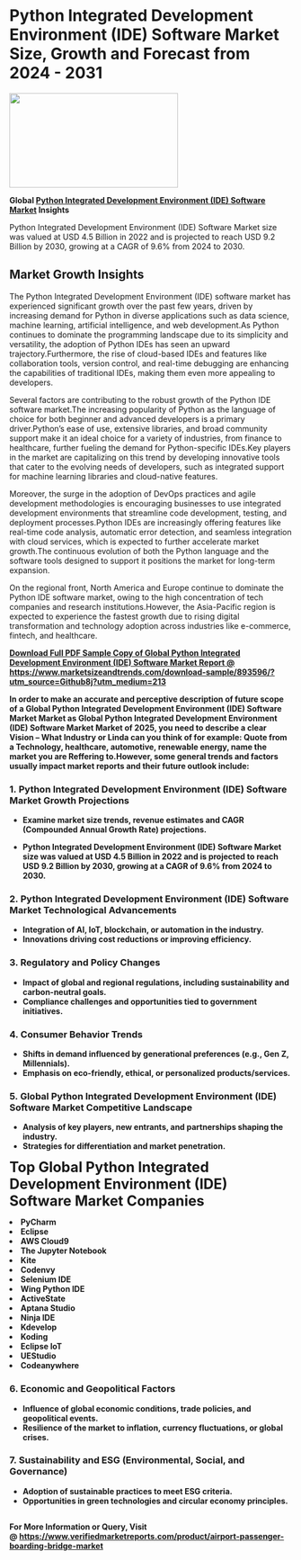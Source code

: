 <H1>Python Integrated Development Environment (IDE) Software Market Size, Growth and Forecast from 2024 - 2031</H1><img class="aligncenter size-medium wp-image-584254" src="https://thirdeyenews.in/wp-content/uploads/2024/09/Global-Market-Research-300x168.jpeg" alt="" width="300" height="168" /><p><strong>Global&nbsp;<a href="https://www.marketsizeandtrends.com/download-sample/893596/?utm_source=Github8j?utm_medium=213">Python Integrated Development Environment (IDE) Software Market</a> Insights</strong></p><p>Python Integrated Development Environment (IDE) Software Market size was valued at USD 4.5 Billion in 2022 and is projected to reach USD 9.2 Billion by 2030, growing at a CAGR of 9.6% from 2024 to 2030.</p><p><h2>Market Growth Insights</h2> <p>The Python Integrated Development Environment (IDE) software market has experienced significant growth over the past few years, driven by increasing demand for Python in diverse applications such as data science, machine learning, artificial intelligence, and web development.As Python continues to dominate the programming landscape due to its simplicity and versatility, the adoption of Python IDEs has seen an upward trajectory.Furthermore, the rise of cloud-based IDEs and features like collaboration tools, version control, and real-time debugging are enhancing the capabilities of traditional IDEs, making them even more appealing to developers.</p> <p><strong><a href="#"></a></strong></p> <p>Several factors are contributing to the robust growth of the Python IDE software market.The increasing popularity of Python as the language of choice for both beginner and advanced developers is a primary driver.Python’s ease of use, extensive libraries, and broad community support make it an ideal choice for a variety of industries, from finance to healthcare, further fueling the demand for Python-specific IDEs.Key players in the market are capitalizing on this trend by developing innovative tools that cater to the evolving needs of developers, such as integrated support for machine learning libraries and cloud-native features.</p> <p>Moreover, the surge in the adoption of DevOps practices and agile development methodologies is encouraging businesses to use integrated development environments that streamline code development, testing, and deployment processes.Python IDEs are increasingly offering features like real-time code analysis, automatic error detection, and seamless integration with cloud services, which is expected to further accelerate market growth.The continuous evolution of both the Python language and the software tools designed to support it positions the market for long-term expansion.</p> <p>On the regional front, North America and Europe continue to dominate the Python IDE software market, owing to the high concentration of tech companies and research institutions.However, the Asia-Pacific region is expected to experience the fastest growth due to rising digital transformation and technology adoption across industries like e-commerce, fintech, and healthcare.</p> <p><strong><a href="#"></p><p><span class=""><strong>Download Full PDF Sample Copy of Global Python Integrated Development Environment (IDE) Software Market Report</strong> @ <a href="https://www.marketsizeandtrends.com/download-sample/893596/?utm_source=Github8j?utm_medium=213" target="_blank">https://www.marketsizeandtrends.com/download-sample/893596/?utm_source=Github8j?utm_medium=213</a></span></p><p>In order to make an accurate and perceptive description of future scope of a Global&nbsp;Python Integrated Development Environment (IDE) Software Market Market as Global&nbsp;Python Integrated Development Environment (IDE) Software Market Market of 2025, you need to describe a clear Vision &ndash; What Industry or Linda can you think of for example: Quote from a Technology, healthcare, automotive, renewable energy, name the market you are Reffering to.However, some general trends and factors usually impact market reports and their future outlook include:</p><h3>1.&nbsp;<strong>Python Integrated Development Environment (IDE) Software Market Growth Projections</strong></h3><ul><li>Examine market size trends, revenue estimates and CAGR (Compounded Annual Growth Rate) projections.</li><li><p>Python Integrated Development Environment (IDE) Software Market size was valued at USD 4.5 Billion in 2022 and is projected to reach USD 9.2 Billion by 2030, growing at a CAGR of 9.6% from 2024 to 2030.</p></li></ul><h3>2.&nbsp;<strong>Python Integrated Development Environment (IDE) Software Market Technological Advancements</strong></h3><ul><li>Integration of AI, IoT, blockchain, or automation in the industry.</li><li>Innovations driving cost reductions or improving efficiency.</li></ul><h3>3.&nbsp;<strong>Regulatory and Policy Changes</strong></h3><ul><li>Impact of global and regional regulations, including sustainability and carbon-neutral goals.</li><li>Compliance challenges and opportunities tied to government initiatives.</li></ul><h3>4.&nbsp;<strong>Consumer Behavior Trends</strong></h3><ul><li>Shifts in demand influenced by generational preferences (e.g., Gen Z, Millennials).</li><li>Emphasis on eco-friendly, ethical, or personalized products/services.</li></ul><h3>5.&nbsp;<strong>Global Python Integrated Development Environment (IDE) Software Market Competitive Landscape</strong></h3><ul><li>Analysis of key players, new entrants, and partnerships shaping the industry.</li><li>Strategies for differentiation and market penetration.</li></ul><p data-pm-slice="1 1 []"><span style="color: inherit; font-family: inherit; font-size: 25px;">Top Global Python Integrated Development Environment (IDE) Software Market Companies</span></p><div class="" data-test-id=""><p><li>PyCharm</li><li> Eclipse</li><li> AWS Cloud9</li><li> The Jupyter Notebook</li><li> Kite</li><li> Codenvy</li><li> Selenium IDE</li><li> Wing Python IDE</li><li> ActiveState</li><li> Aptana Studio</li><li> Ninja IDE</li><li> Kdevelop</li><li> Koding</li><li> Eclipse IoT</li><li> UEStudio</li><li> Codeanywhere</li></p></div><h3>6.&nbsp;<strong>Economic and Geopolitical Factors</strong></h3><ul><li>Influence of global economic conditions, trade policies, and geopolitical events.</li><li>Resilience of the market to inflation, currency fluctuations, or global crises.</li></ul><h3>7.&nbsp;<strong>Sustainability and ESG (Environmental, Social, and Governance)</strong></h3><ul><li>Adoption of sustainable practices to meet ESG criteria.</li><li>Opportunities in green technologies and circular economy principles.</li></ul><h2><strong style="font-size: 14px;">For More Information or Query, Visit @&nbsp;</strong><a style="background-color: #ffffff; font-size: 14px;" href="https://www.marketsizeandtrends.com/report/python-integrated-development-environment-ide-software-market-/" target="_blank">https://www.verifiedmarketreports.com/product/airport-passenger-boarding-bridge-market</a></h2>